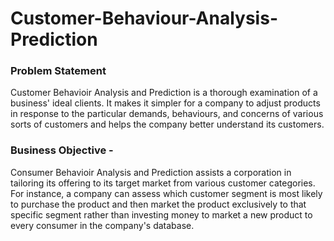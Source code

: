 # Customer-Behaviour-Analysis-Prediction

### Problem Statement
Customer Behavioir Analysis and Prediction is a thorough examination of a business' ideal clients. It makes it simpler for a company to adjust products in response to the particular demands, behaviours, and concerns of various sorts of customers and helps the company better understand its customers.

### Business Objective -
Consumer Behavioir Analysis and Prediction assists a corporation in tailoring its offering to its target market from various customer categories. For instance, a company can assess which customer segment is most likely to purchase the product and then market the product exclusively to that specific segment rather than investing money to market a new product to every consumer in the company's database.
